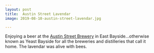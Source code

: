 ```yaml
---
layout: post
title:  Austin Street Lavendar 
image: 2019-08-10-austin-street-lavendar.jpg

---
```

   
Enjoying a beer at the [Austin Street Brewery](https://www.austinstreetbrewery.com/) in East Bayside...otherwise 
known as Yeast Bayside for all the breweries and distilleries that call it home. The lavendar was alive with bees. 
